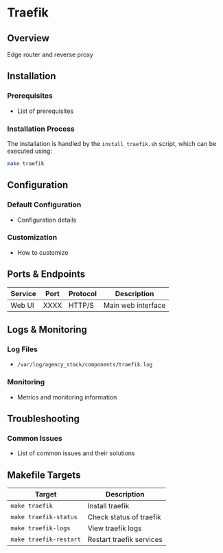 # Traefik

## Overview
Edge router and reverse proxy

## Installation

### Prerequisites
- List of prerequisites

### Installation Process
The installation is handled by the `install_traefik.sh` script, which can be executed using:

```bash
make traefik
```

## Configuration

### Default Configuration
- Configuration details

### Customization
- How to customize

## Ports & Endpoints

| Service | Port | Protocol | Description |
|---------|------|----------|-------------|
| Web UI  | XXXX | HTTP/S   | Main web interface |

## Logs & Monitoring

### Log Files
- `/var/log/agency_stack/components/traefik.log`

### Monitoring
- Metrics and monitoring information

## Troubleshooting

### Common Issues
- List of common issues and their solutions

## Makefile Targets

| Target | Description |
|--------|-------------|
| `make traefik` | Install traefik |
| `make traefik-status` | Check status of traefik |
| `make traefik-logs` | View traefik logs |
| `make traefik-restart` | Restart traefik services |
